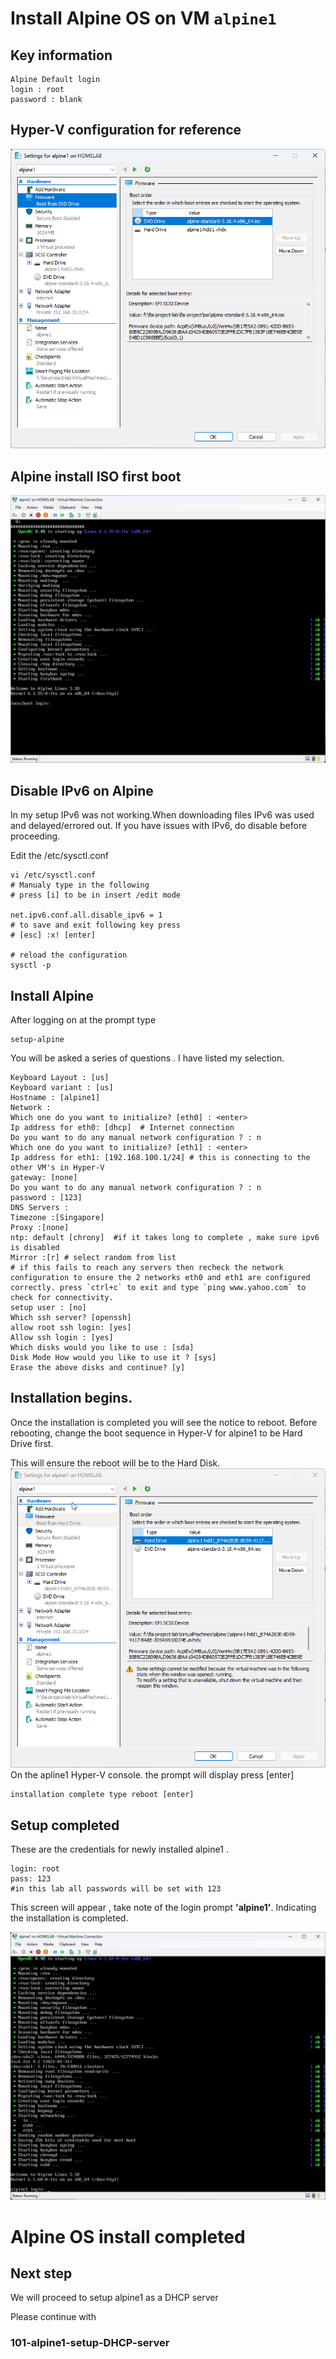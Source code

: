 # Install Alpine OS on VM `alpine1`

## Key information



```
Alpine Default login
login : root
password : blank
```
## Hyper-V configuration for reference
![alt text](./../screenshots/Alpine1-screenshots/Hyper-V-alpine1-config-overview.png)


## Alpine install ISO first boot
![alt text](./../screenshots/Alpine1-screenshots/Alpine-boot-from-alpine-install-iso.png)


## Disable IPv6 on Alpine 
In my setup IPv6 was not working.When downloading files IPv6 was used and delayed/errored out.
If you have issues with IPv6, do disable before proceeding. 

 Edit the /etc/sysctl.conf

```
vi /etc/sysctl.conf
# Manualy type in the following
# press [i] to be in insert /edit mode

net.ipv6.conf.all.disable_ipv6 = 1
# to save and exit following key press
# [esc] :x! [enter]

# reload the configuration
sysctl -p
```

## Install Alpine 
After logging on at the prompt type 
``` 
setup-alpine
```
You will be asked a series of questions . I have listed my selection.
```
Keyboard Layout : [us]
Keyboard variant : [us]
Hostname : [alpine1]
Network :
Which one do you want to initialize? [eth0] : <enter>
Ip address for eth0: [dhcp]  # Internet connection
Do you want to do any manual network configuration ? : n
Which one do you want to initialize? [eth1] : <enter>
Ip address for eth1: [192.168.100.1/24] # this is connecting to the other VM's in Hyper-V
gateway: [none]
Do you want to do any manual network configuration ? : n
password : [123]
DNS Servers :
Timezone :[Singapore]
Proxy :[none]
ntp: default [chrony]  #if it takes long to complete , make sure ipv6 is disabled
Mirror :[r] # select random from list 
# if this fails to reach any servers then recheck the network configuration to ensure the 2 networks eth0 and eth1 are configured correctly. press `ctrl+c` to exit and type `ping www.yahoo.com` to check for connectivity.
setup user : [no]
Which ssh server? [openssh]
allow root ssh login: [yes]
Allow ssh login : [yes]
Which disks would you like to use : [sda]
Disk Mode How would you like to use it ? [sys]
Erase the above disks and continue? [y]
```



## Installation begins.

Once the installation is completed you will see the notice to reboot.
Before rebooting, change the boot sequence in Hyper-V for alpine1 to be Hard Drive first.

This will ensure the reboot will be to the Hard Disk.
![alt text](./../screenshots/Alpine1-screenshots/Hyper-V-alpine2-boot-sequence-change-after-alpine-setup-completed.png)
On the apline1 Hyper-V console.
the prompt will display press [enter]
```
installation complete type reboot [enter]
```

## Setup completed 


These are the credentials for newly installed alpine1 . 
```
login: root
pass: 123
#in this lab all passwords will be set with 123
```
This screen will appear , take note of the login prompt **'alpine1'**. Indicating the installation is completed.

![alt text](./../screenshots/Alpine1-screenshots/vmconnect_odjAAmfYDN.png)







# Alpine OS install completed 


## Next step

We will proceed to setup alpine1 as a DHCP server 

Please continue with 

### 101-alpine1-setup-DHCP-server
